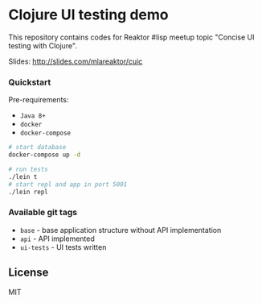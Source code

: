 # Clojure UI testing demo

This repository contains codes for Reaktor #lisp meetup topic
"Concise UI testing with Clojure".

Slides: http://slides.com/mlareaktor/cuic


### Quickstart

Pre-requirements:

* `Java 8+`
* `docker`
* `docker-compose`

```bash
# start database
docker-compose up -d

# run tests
./lein t 
# start repl and app in port 5001
./lein repl
```

### Available git tags

* `base` - base application structure without API implementation
* `api` - API implemented
* `ui-tests` - UI tests written

## License

MIT
